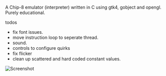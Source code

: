 A Chip-8 emulator (interpreter) written in C using gtk4, gobject and opengl. Purely educational.

todos
- fix font issues.
- move instruction loop to seperate thread.
- sound.
- controls to configure quirks
- fix flicker
- clean up scattered and hard coded constant values.

![Screenshot](https://github.com/sfinche/C8/blob/main/screenshot.png?raw=true)
